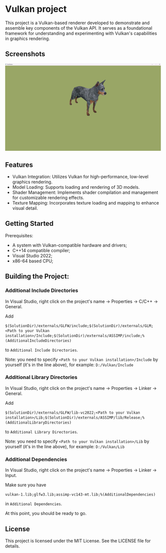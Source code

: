# Vulkan project
This project is a Vulkan-based renderer developed to demonstrate and assemble key components of the Vulkan API. It serves as a foundational 
framework for understanding and experimenting with Vulkan's capabilities in graphics rendering.​

## Screenshots
![](./Media/Screenshot.png)

## Features
* Vulkan Integration: Utilizes Vulkan for high-performance, low-level graphics rendering.​
* Model Loading: Supports loading and rendering of 3D models.​
* Shader Management: Implements shader compilation and management for customizable rendering effects.​
* Texture Mapping: Incorporates texture loading and mapping to enhance visual detail.​

## Getting Started
Prerequisites:
* A system with Vulkan-compatible hardware and drivers;
* C++14 compatible compiler;
* Visual Studio 2022;
* x86-64 based CPU;

## Building the Project:
### Additional Include Directories
In Visual Studio, right click on the project's name -> Properties -> C/C++ -> General.

Add

```
$(SolutionDir)/externals/GLFW/include;$(SolutionDir)/externals/GLM;<Path to your Vulkan installation>/Include;$(SolutionDir)/externals/ASSIMP/include;%(AdditionalIncludeDirectories)
```
to `Additional Include Directories`.

Note: you need to specify `<Path to your Vulkan installation>/Include` by yourself (it's in the line above), for example: `D:/Vulkan/Include`

### Additional Library Directories

In Visual Studio, right click on the project's name -> Properties -> Linker -> General.

Add
```
$(SolutionDir)/externals/GLFW/lib-vc2022;<Path to your Vulkan installation>/Lib;$(SolutionDir)/externals/ASSIMP/lib/Release;%(AdditionalLibraryDirectories)
```
to `Additional Library Directories`.

Note: you need to specify `<Path to your Vulkan installation>/Lib` by yourself (it's in the line above), for example: `D:/Vulkan/Lib`


### Additional Dependencies

In Visual Studio, right click on the project's name -> Properties -> Linker -> Input.

Make sure you have
```
vulkan-1.lib;glfw3.lib;assimp-vc143-mt.lib;%(AdditionalDependencies)
```
in `Additional Dependencies`.

At this point, you should be ready to go.

## License
This project is licensed under the MIT License. See the LICENSE file for details.
